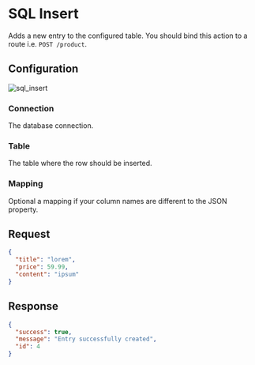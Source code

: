 
# SQL Insert

Adds a new entry to the configured table. You should bind this action to a route i.e. `POST /product`.

## Configuration

![sql_insert](/img/backend/api/action/sql_insert.png)

### Connection

The database connection.

### Table

The table where the row should be inserted.

### Mapping

Optional a mapping if your column names are different to the JSON property.

## Request

```json
{
  "title": "lorem",
  "price": 59.99,
  "content": "ipsum"
}
```

## Response

```json
{
  "success": true,
  "message": "Entry successfully created",
  "id": 4
}
```
